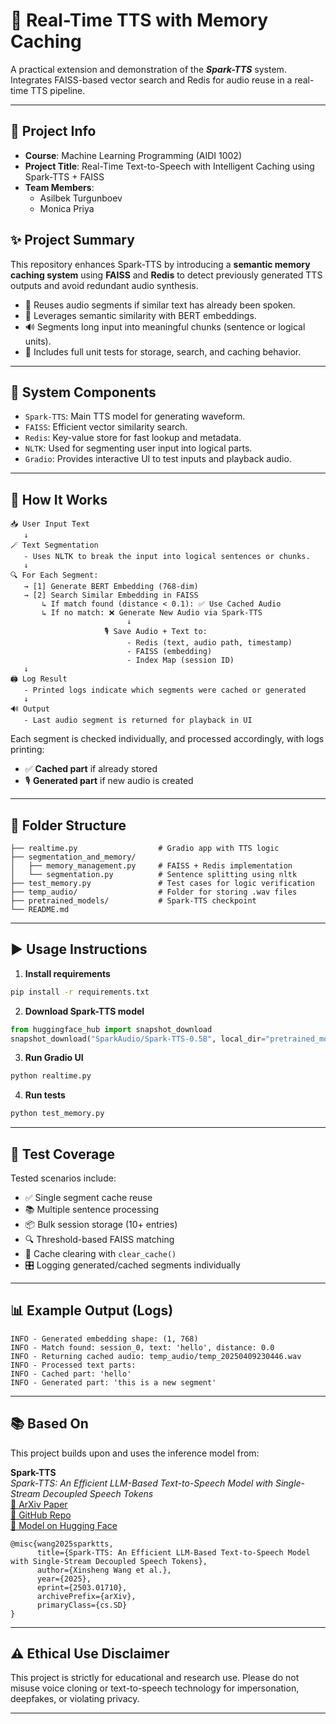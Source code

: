 <div>
    <h1>📣 Real-Time TTS with Memory Caching</h1>
    <p>
        A practical extension and demonstration of the <b><em>Spark-TTS</em></b> system.<br>
        Integrates FAISS-based vector search and Redis for audio reuse in a real-time TTS pipeline.
    </p>
</div>

---
## 📝 Project Info

- **Course**: Machine Learning Programming (AIDI 1002)
- **Project Title**: Real-Time Text-to-Speech with Intelligent Caching using Spark-TTS + FAISS
- **Team Members**:
  - Asilbek Turgunboev
  - Monica Priya

## ✨ Project Summary

This repository enhances Spark-TTS by introducing a **semantic memory caching system** using **FAISS** and **Redis** to detect previously generated TTS outputs and avoid redundant audio synthesis.

- 🔁 Reuses audio segments if similar text has already been spoken.
- 🧠 Leverages semantic similarity with BERT embeddings.
- 🔊 Segments long input into meaningful chunks (sentence or logical units).
- 🧪 Includes full unit tests for storage, search, and caching behavior.

---

## 📐 System Components

- `Spark-TTS`: Main TTS model for generating waveform.
- `FAISS`: Efficient vector similarity search.
- `Redis`: Key-value store for fast lookup and metadata.
- `NLTK`: Used for segmenting user input into logical parts.
- `Gradio`: Provides interactive UI to test inputs and playback audio.

---

## 🧪 How It Works

```plaintext
📥 User Input Text
   ↓
🪄 Text Segmentation
   - Uses NLTK to break the input into logical sentences or chunks.
   ↓
🔍 For Each Segment:
   → [1] Generate BERT Embedding (768-dim)
   → [2] Search Similar Embedding in FAISS
       ↳ If match found (distance < 0.1): ✅ Use Cached Audio
       ↳ If no match: ❌ Generate New Audio via Spark-TTS
                          ↓
                     🎙️ Save Audio + Text to:
                          - Redis (text, audio path, timestamp)
                          - FAISS (embedding)
                          - Index Map (session ID)
   ↓
🖨️ Log Result
   - Printed logs indicate which segments were cached or generated
   ↓
🔊 Output
   - Last audio segment is returned for playback in UI

```

Each segment is checked individually, and processed accordingly, with logs printing:

- ✅ **Cached part** if already stored
- 🎙️ **Generated part** if new audio is created

---

## 📂 Folder Structure

```
├── realtime.py                  # Gradio app with TTS logic
├── segmentation_and_memory/
│   ├── memory_management.py     # FAISS + Redis implementation
│   └── segmentation.py          # Sentence splitting using nltk
├── test_memory.py               # Test cases for logic verification
├── temp_audio/                  # Folder for storing .wav files
├── pretrained_models/           # Spark-TTS checkpoint
└── README.md
```

---

## ▶️ Usage Instructions

1. **Install requirements**
```bash
pip install -r requirements.txt
```

2. **Download Spark-TTS model**
```python
from huggingface_hub import snapshot_download
snapshot_download("SparkAudio/Spark-TTS-0.5B", local_dir="pretrained_models/Spark-TTS-0.5B")
```

3. **Run Gradio UI**
```bash
python realtime.py
```

4. **Run tests**
```bash
python test_memory.py
```

---

## 🧪 Test Coverage

Tested scenarios include:

- ✅ Single segment cache reuse
- 📚 Multiple sentence processing
- 📦 Bulk session storage (10+ entries)
- 🔍 Threshold-based FAISS matching
- 🧹 Cache clearing with `clear_cache()`
- 🎛 Logging generated/cached segments individually

---

## 📊 Example Output (Logs)

```plaintext
INFO - Generated embedding shape: (1, 768)
INFO - Match found: session_0, text: 'hello', distance: 0.0
INFO - Returning cached audio: temp_audio/temp_20250409230446.wav
INFO - Processed text parts:
INFO - Cached part: 'hello'
INFO - Generated part: 'this is a new segment'
```

---

## 📚 Based On

This project builds upon and uses the inference model from:

**Spark-TTS**  
*Spark-TTS: An Efficient LLM-Based Text-to-Speech Model with Single-Stream Decoupled Speech Tokens*  
[🔗 ArXiv Paper](https://arxiv.org/abs/2503.01710)  
[🔗 GitHub Repo](https://github.com/SparkAudio/Spark-TTS)  
[🔗 Model on Hugging Face](https://huggingface.co/SparkAudio/Spark-TTS-0.5B)

```
@misc{wang2025sparktts,
      title={Spark-TTS: An Efficient LLM-Based Text-to-Speech Model with Single-Stream Decoupled Speech Tokens},
      author={Xinsheng Wang et al.},
      year={2025},
      eprint={2503.01710},
      archivePrefix={arXiv},
      primaryClass={cs.SD}
}
```

---

## ⚠️ Ethical Use Disclaimer

This project is strictly for educational and research use. Please do not misuse voice cloning or text-to-speech technology for impersonation, deepfakes, or violating privacy.

---
